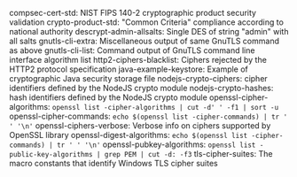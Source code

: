 compsec-cert-std: NIST FIPS 140-2 cryptographic product security validation
crypto-product-std: "Common Criteria" compliance according to national authority
descrypt-admin-allsalts: Single DES of string "admin" with all salts
gnutls-cli-extra: Miscellaneous output of same GnuTLS command as above
gnutls-cli-list: Command output of GnuTLS command line interface algorithm list
http2-ciphers-blacklist: Ciphers rejected by the HTTP2 protocol specification
java-example-keystore: Example of cryptographic Java security storage file
nodejs-crypto-ciphers: cipher identifiers defined by the NodeJS crypto module
nodejs-crypto-hashes: hash identifiers defined by the NodeJS crypto module
openssl-cipher-algorithms: `openssl list -cipher-algorithms | cut -d' ' -f1 | sort -u`
openssl-cipher-commands: `echo $(openssl list -cipher-commands) | tr ' ' '\n'`
openssl-ciphers-verbose: Verbose info on ciphers supported by OpenSSL library
openssl-digest-algorithms: `echo $(openssl list -cipher-commands) | tr ' ' '\n'`
openssl-pubkey-algorithms: `openssl list -public-key-algorithms | grep PEM | cut -d: -f3`
tls-cipher-suites: The macro constants that identify Windows TLS cipher suites
